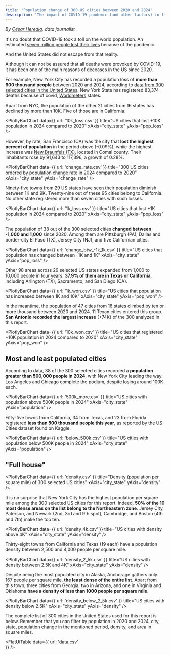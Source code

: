 ```yaml
---
title: 'Population change of 300 US cities between 2020 and 2024'
description: 'The impact of COVID-19 pandemic (and other factors) in figures'
---
```


*By [César Heredia](https://x.com/cahered), data journalist*

It's no doubt that COVID-19 took a toll on the world population. An estimated [seven million people lost their lives](https://www.worldometers.info/coronavirus/coronavirus-death-toll/) because of the pandemic.

And the United States did not escape from that reality.

Although it can not be assured that all deaths were provoked by COVID-19, it has been one of the main reasons of deceases in the US since 2020. 

For example, New York City has recorded a population loss of **more than 600 thousand people** between 2020 and 2024, according to [data from 300 selected cities in the United States](https://www.kaggle.com/datasets/dataanalyst001/population-of-all-us-cities-2024). New York State has registered 83,374 deaths because of covid, [Worldmeters](https://www.worldometers.info/coronavirus/usa/new-york/) states.

Apart from NYC, the population of the other 21 cities from 16 states has declined by more than 10K. Five of those are in California.

<PlotlyBarChart
  data={{
    url: '10k_loss.csv'
  }}
  title="US cities that lost +10K population in 2024 compared to 2020"
  xAxis="city_state"
  yAxis="pop_loss"
/>

However, by rate, San Francisco (CA) was the city that **lost the highest percent of population** in the period above (-0.09%), whiie the highest increase was [New Braunfels (TX)](https://newbraunfels.gov), located in Comal county. Their inhabitants rose by 91,643 to 117,396, a growth of 0.28%.

<PlotlyBarChart
  data={{
    url: 'change_rate.csv'
  }}
  title="300 US cities ordered by population change rate in 2024 compared to 2020"
  xAxis="city_state"
  yAxis="change_rate"
/>

Ninety-five towns from 29 US states have seen their population diminish between 1K and 9K. Twenty-nine out of these 95 cities belong to California. No other state registered more than seven cities with such losses.

<PlotlyBarChart
  data={{
    url: '1k_loss.csv'
  }}
  title="US cities that lost +1K population in 2024 compared to 2020"
  xAxis="city_state"
  yAxis="pop_loss"
/>

The population of 38 out of the 300 selected cities **changed between -1,000 and 1,000** since 2020. Among them are Pittsburgh (PA), Dallas and border-city El Paso (TX), Jersey City (NJ), and five Californian cities.

<PlotlyBarChart
  data={{
    url: 'change_btw_-1k_1k.csv'
  }}
  title="US cities that population has changed between -1K and 1K"
  xAxis="city_state"
  yAxis="pop_loss"
/>

Other 98 areas across 29 selected US states expanded from 1,000 to 10,000 people in four years. **37.9% of them are in Texas or California**, including Arlington (TX), Sacramento, and San Diego (CA).

<PlotlyBarChart
  data={{
    url: '1k_won.csv'
  }}
  title="US cities that population has increased between 1K and 10K"
  xAxis="city_state"
  yAxis="pop_won"
/>

In the meantime, the population of 47 cities from 16 states climbed by ten or more thousand between 2020 and 2024. 11 Texan cities entered this group. **San Antonio recorded the largest increase** (+74K) of the 300 analyzed in this report.

<PlotlyBarChart
  data={{
    url: '10k_won.csv'
  }}
  title="US cities that registered +10K population in 2024 compared to 2020"
  xAxis="city_state"
  yAxis="pop_won"
/>

## Most and least populated cities

According to data, 38 of the 300 selected cities recorded a **population greater than 500,000 people in 2024**, with New York City leading the way. Los Angeles and Chicago complete the podium, despite losing around 100K each.

<PlotlyBarChart
  data={{
    url: '500k_more.csv'
  }}
  title="US cities with population above 500K people in 2024"
  xAxis="city_state"
  yAxis="population"
/>

Fifty-five towns from California, 34 from Texas, and 23 from Florida registered **less than 500 thousand people this year**, as reported by the US Cities dataset found on Kaggle.

<PlotlyBarChart
  data={{
    url: 'below_500k.csv'
  }}
  title="US cities with population below 500K people in 2024"
  xAxis="city_state"
  yAxis="population"
/>

## "Full house"

<PlotlyBarChart
  data={{
    url: 'density.csv'
  }}
  title="Density (population per square mile) of 300 selected US cities"
  xAxis="city_state"
  yAxis="density"
/>

It is no surprise that New York City has the highest population per square mile among the 300 selected US cities for this report. Indeed, **50% of the 10 most dense areas on the list belong to the Northeastern zone**. Jersey City, Paterson, and Newark (2nd, 3rd and 9th spot), Cambridge, and Boston (4th and 7th) make the top ten.

<PlotlyBarChart
  data={{
    url: 'density_4k.csv'
  }}
  title="US cities with density above 4K"
  xAxis="city_state"
  yAxis="density"
/>

Thirty-eight towns from California and Texas (19 each) have a population density between 2,500 and 4,000 people per square mile.

<PlotlyBarChart
  data={{
    url: 'density_2_5k.csv'
  }}
  title="US cities with density between 2.5K and 4K"
  xAxis="city_state"
  yAxis="density"
/>

Despite being the most populated city in Alaska, Anchorage gathers only 167 people per square mile, **the least dense of the entire list**. Apart from this town, three cities from Georgia, two in Arizona, and one in Virginia and Oklahoma **have a density of less than 1000 people per square mile**.

<PlotlyBarChart
  data={{
    url: 'density_below_2_5k.csv'
  }}
  title="US cities with density below 2.5K"
  xAxis="city_state"
  yAxis="density"
/>

The complete list of 300 cities in the United States used for this report is below. Remember that you can filter by population in 2020 and 2024, city, state, population change in the mentioned period, density, and area in square miles.

<FlatUiTable
  data={{
    url: 'data.csv'    
  }}
/>
